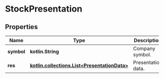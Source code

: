 
# StockPresentation

## Properties
Name | Type | Description | Notes
------------ | ------------- | ------------- | -------------
**symbol** | **kotlin.String** | Company symbol. |  [optional]
**res** | [**kotlin.collections.List&lt;PresentationData&gt;**](PresentationData.md) | Presentation data. |  [optional]



